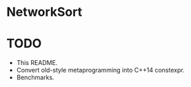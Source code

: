 # NetworkSort

# TODO

  * This README.
  * Convert old-style metaprogramming into C++14 constexpr.
  * Benchmarks.

